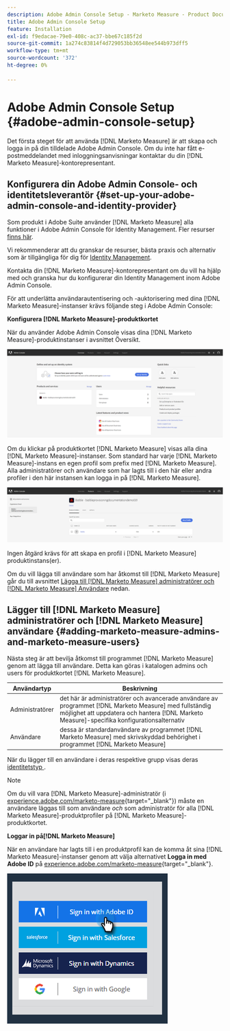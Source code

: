 ```yaml
---
description: Adobe Admin Console Setup - Marketo Measure - Product Documentation
title: Adobe Admin Console Setup
feature: Installation
exl-id: f9edacae-79e0-408c-ac37-bbe67c185f2d
source-git-commit: 1a274c83814f4d729053bb36548ee544b973dff5
workflow-type: tm+mt
source-wordcount: '372'
ht-degree: 0%

---
```


# Adobe Admin Console Setup {#adobe-admin-console-setup}

Det första steget för att använda [!DNL Marketo Measure] är att skapa och logga in på din tilldelade Adobe Admin Console. Om du inte har fått e-postmeddelandet med inloggningsanvisningar kontaktar du din [!DNL Marketo Measure]-kontorepresentant.

## Konfigurera din Adobe Admin Console- och identitetsleverantör {#set-up-your-adobe-admin-console-and-identity-provider}

Som produkt i Adobe Suite använder [!DNL Marketo Measure] alla funktioner i Adobe Admin Console för Identity Management. Fler resurser [finns här](https://helpx.adobe.com/se/enterprise/using/admin-console.html).

Vi rekommenderar att du granskar de resurser, bästa praxis och alternativ som är tillgängliga för dig för [Identity Management](https://helpx.adobe.com/se/enterprise/using/set-up-identity.html).

Kontakta din [!DNL Marketo Measure]-kontorepresentant om du vill ha hjälp med och granska hur du konfigurerar din Identity Management inom Adobe Admin Console.

För att underlätta användarautentisering och -auktorisering med dina [!DNL Marketo Measure]-instanser krävs följande steg i Adobe Admin Console:

**Konfigurera [!DNL Marketo Measure]-produktkortet**

När du använder Adobe Admin Console visas dina [!DNL Marketo Measure]-produktinstanser i avsnittet Översikt.

![](assets/adobe-admin-console-setup-1.png)

Om du klickar på produktkortet [!DNL Marketo Measure] visas alla dina [!DNL Marketo Measure]-instanser. Som standard har varje [!DNL Marketo Measure]-instans en egen profil som prefix med [!DNL Marketo Measure]. Alla administratörer och användare som har lagts till i den här eller andra profiler i den här instansen kan logga in på [!DNL Marketo Measure].

![](assets/adobe-admin-console-setup-2.png)

Ingen åtgärd krävs för att skapa en profil i [!DNL Marketo Measure] produktinstans(er).

Om du vill lägga till användare som har åtkomst till [!DNL Marketo Measure] går du till avsnittet [Lägga till [!DNL Marketo Measure] administratörer och [!DNL Marketo Measure] Användare](#adding-marketo-measure-admins-and-marketo-measure-users) nedan.

## Lägger till [!DNL Marketo Measure] administratörer och [!DNL Marketo Measure] användare {#adding-marketo-measure-admins-and-marketo-measure-users}

Nästa steg är att bevilja åtkomst till programmet [!DNL Marketo Measure] genom att lägga till användare. Detta kan göras i katalogen admins och users för produktkortet [!DNL Marketo Measure].

| Användartyp | Beskrivning |
|---|---|
| Administratörer | det här är administratörer och avancerade användare av programmet [!DNL Marketo Measure] med fullständig möjlighet att uppdatera och hantera [!DNL Marketo Measure]-specifika konfigurationsalternativ |
| Användare | dessa är standardanvändare av programmet [!DNL Marketo Measure] med skrivskyddad behörighet i programmet [!DNL Marketo Measure] |

När du lägger till en användare i deras respektive grupp visas deras [identitetstyp ](https://helpx.adobe.com/se/enterprise/using/set-up-identity.html).

>[!NOTE]
>
>Om du vill vara [!DNL Marketo Measure]-administratör (i [experience.adobe.com/marketo-measure](https://experience.adobe.com/marketo-measure){target="_blank"}) måste en användare läggas till som användare _och_ som administratör för alla [!DNL Marketo Measure]-produktprofiler på [!DNL Marketo Measure]-produktkortet.

**Loggar in på[!DNL Marketo Measure]**

När en användare har lagts till i en produktprofil kan de komma åt sina [!DNL Marketo Measure]-instanser genom att välja alternativet **Logga in med Adobe ID** på [experience.adobe.com/marketo-measure](https://experience.adobe.com/marketo-measure){target="_blank"}.

![](assets/adobe-admin-console-setup-3.png)
